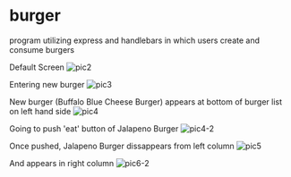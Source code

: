 # burger
program utilizing express and handlebars in which users create and consume burgers

Default Screen
![pic2](https://raw.github.com/TomSmaj/burger/master/pics/pic2.PNG)

Entering new burger
![pic3](https://raw.github.com/TomSmaj/burger/master/pics/pic3.PNG)

New burger (Buffalo Blue Cheese Burger) appears at bottom of burger list on left hand side
![pic4](https://raw.github.com/TomSmaj/burger/master/pics/pic4.PNG)
 
 Going to push 'eat' button of Jalapeno Burger
![pic4-2](https://raw.github.com/TomSmaj/burger/master/pics/pic4-2.jpg)

Once pushed, Jalapeno Burger dissappears from left column
![pic5](https://raw.github.com/TomSmaj/burger/master/pics/pic5.PNG)

And appears in right column
![pic6-2](https://raw.github.com/TomSmaj/burger/master/pics/pic6-2.jpg)



